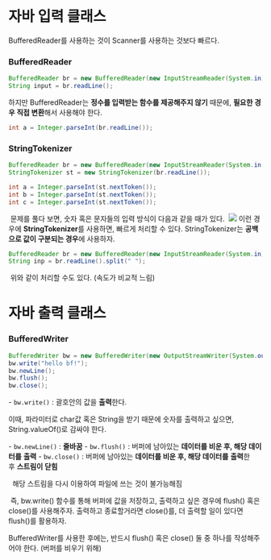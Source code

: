 # 자바 입력 클래스
BufferedReader를 사용하는 것이 Scanner를 사용하는 것보다 빠르다.

### BufferedReader

```java
BufferedReader br = new BufferedReader(new InputStreamReader(System.in));
String input = br.readLine();
```

하지만 BufferedReader는 **정수를 입력받는 함수를 제공해주지 않기** 때문에, **필요한 경우 직접 변환**해서 사용해야 한다.

```java
int a = Integer.parseInt(br.readLine());
```

### StringTokenizer

```java
BufferedReader br = new BufferedReader(new InputStreamReader(System.in());
StringTokenizer st = new StringTokenizer(br.readLine());

int a = Integer.parseInt(st.nextToken());
int b = Integer.parseInt(st.nextToken());
int c = Integer.parseInt(st.nextToken());
```

 문제를 풀다 보면, 숫자 혹은 문자들의 입력 방식이 다음과 같을 때가 있다.
 ![](https://blog.kakaocdn.net/dn/srLo7/btshAvXHK0d/oX9nXB3m9DpsyJ1iwOUu0k/img.png)
이런 경우에 **StringTokenizer**를 사용하면, 빠르게 처리할 수 있다. StringTokenizer는 **공백으로 값이 구분되는 경우**에 사용하자.

```java
BufferedReader br = new BufferedReader(new InputStreamReader(System.in));
String inp = br.readLine().split(" ");
```

 위와 같이 처리할 수도 있다. (속도가 비교적 느림)

# 자바 출력 클래스
### **BufferedWriter**

```java
BufferedWriter bw = new BufferedWriter(new OutputStreamWriter(System.out));
bw.write("hello bf!");
bw.newLine();
bw.flush();
bw.close();
```

- `bw.write()` : 괄호안의 값을 **출력**한다.

이때, 파라미터로 char값 혹은 String을 받기 때문에 숫자를 출력하고 싶으면, String.valueOf()로 감싸야 한다.

- `bw.newLine()` : **줄바꿈**
- `bw.flush()` : 버퍼에 남아있는 **데이터를 비운 후, 해당 데이터를** **출력**
- `bw.close()` : 버퍼에 남아있는 **데이터를 비운 후, 해당 데이터를** **출력**한 후 **스트림이 닫힘**

  해당 스트림을 다시 이용하여 파일에 쓰는 것이 불가능해짐

 즉, bw.write() 함수를 통해 버퍼에 값을 저장하고, 출력하고 싶은 경우에 flush() 혹은 close()를 사용해주자. 출력하고 종료할거라면 close()를, 더 출력할 일이 있다면 flush()를 활용하자.

BufferedWriter를 사용한 후에는, 반드시 flush() 혹은 close() 둘 중 하나를 작성해주어야 한다. (버퍼를 비우기 위해)
